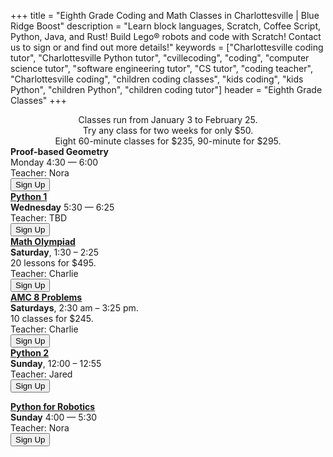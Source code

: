 +++
title = "Eighth Grade Coding and Math Classes in Charlottesville | Blue Ridge Boost"
description = "Learn block languages, Scratch, Coffee Script, Python, Java, and Rust! Build Lego&reg; robots and code with Scratch! Contact us to sign or and find out more details!"
keywords = ["Charlottesville coding tutor", "Charlottesville Python tutor", "cvillecoding", "coding", "computer science tutor", "software engineering tutor", "CS tutor", "coding teacher", "Charlottesville coding", "children coding classes", "kids coding", "kids Python", "children Python", "children coding tutor"]
header = "Eighth Grade Classes"
+++

<div class="container px-2">
    <div class="row  justify-content-center">
        <div class="col-12 p-2 darknote">
            <center>
            Classes run from January 3 to February 25. <span class="below-md"><br></span>
            Try any class for two weeks for only $50. <span class="below-md"><br></span>
            Eight 60-minute classes for $235, 90-minute for $295.
            </center>
        </div>
    </div>
    <div class="row">
        <div class="col-12">
            <div class="d-flex flex-wrap justify-content-evenly gap-3">
                <div> 
                    <b>Proof-based Geometry</b></br>
                    Monday</a></b> 4:30 &mdash; 6:00<br>
                    Teacher: Nora<br>
                    <a href="https://winter-24-geometry.cheddarup.com">
                        <button class="button-8s" role="button">Sign Up</button></a>
                </div>
                <div>
                    <a href="/class/coding/python"><b>Python 1</b></a></br>
                    <b>Wednesday</b> 5:30 &mdash; 6:25<br>
                    Teacher: TBD<br>
                    <a href="https://winter-24-advanced-python-part1.cheddarup.com">
                                <button class="button-8s" role="button">Sign Up</button></a>
                </div>
                <div>
                    <a href="/class/math/math-olympiad/"><b>Math Olympiad</b></a><br>
                    <b>Saturday</b>, 1:30 &ndash; 2:25<br>
                    20 lessons for $495. <br>
                    Teacher: Charlie<br>
                    <a href="https://competition-math-grades-6-to-6.cheddarup.com" class="btn-small">
                        <button class="button-8s" role="button">Sign Up</button></a>
                </div>
                <div>
                    <a href="/class/math/amc-coach/"><b>AMC 8 Problems</b></a><br>
                    <b>Saturdays</b>, 2:30 am &ndash; 3:25 pm.<br>
                    10 classes for $245.<br>
                    Teacher: Charlie<br>
                    <a href="https://competition-math-amc8.cheddarup.com" class="btn-small">
                        <button class="button-8s" role="button">Sign Up</button></a>
                </div>
                <div>
                    <a href="/class/coding/python"><b>Python 2</b></a></br>
                    <b>Sunday</b>, 12:00 &ndash; 12:55<br>
                    Teacher: Jared<br>
                    <a href="https://winter-24-advanced-python-part2.cheddarup.com"> <button class="button-8s" role="button">Sign Up</button></a></p>
                </div>  
                <div>
                    <a href="/class/coding/python-spike/"><b>Python for Robotics</b></a></br>
                    <b>Sunday</b> 4:00 &mdash; 5:30<br>
                    Teacher: Nora<br>
                    <a href="https://winter-24-python-spike.cheddarup.com"><button class="button-8s" role="button">Sign Up</button></a>
                </div>
            </div>
        </div>
    </div>
</div>
